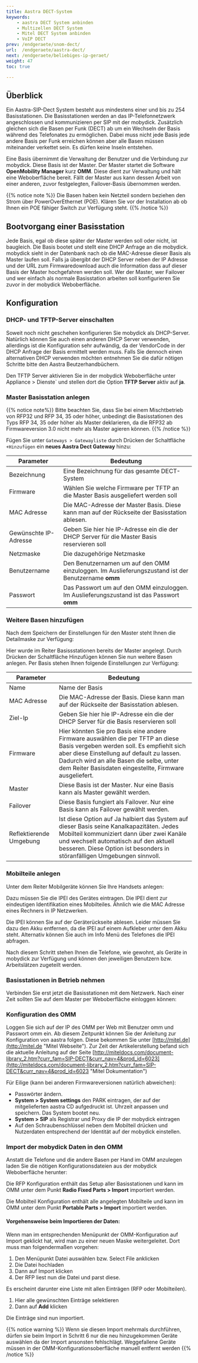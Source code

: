 ```yaml
---
title: Aastra DECT-System
keywords:
    - aastra DECT System anbinden
    - Multizellen DECT System
    - Mitel DECT System anbinden
    - VoIP DECT
prev: /endgeraete/snom-dect/
url:  /endgeraete/aastra-dect/
next: /endgeraete/beliebiges-ip-geraet/
weight: 47
toc: true

---
```


## Überblick

Ein Aastra-SIP-Dect System besteht aus mindestens einer und bis zu 254 Basisstationen. Die Basisstationen werden an das IP-Telefonnetzwerk angeschlossen und kommunizieren per SIP mit der mobydick. Zusätzlich gleichen sich die Basen per Funk (DECT) ab um ein Wechseln der Basis während des Telefonates zu ermöglichen. Dabei muss nicht jede Basis jede andere Basis per Funk erreichen können aber alle Basen müssen miteinander verkettet sein. Es dürfen keine Inseln entstehen.

Eine Basis übernimmt die Verwaltung der Benutzer und die Verbindung zur mobydick. Diese Basis ist der Master. Der Master startet die Software **OpenMobility Manager** kurz **OMM**. Diese dient zur Verwaltung und hält eine Weboberfläche bereit. Fällt der Master aus kann dessen Arbeit von einer anderen, zuvor festgelegten, Failover-Basis übernommen werden.

{{% notice note %}}
Die Basen haben kein Netzteil sondern beziehen den Strom über PowerOverEthernet (POE). Klären Sie vor der Installation ab ob Ihnen ein POE fähiger Switch zur Verfügung steht.
{{% /notice %}}

## Bootvorgang einer Basisstation

Jede Basis, egal ob diese später der Master werden soll oder nicht, ist baugleich. Die Basis bootet und stellt eine DHCP Anfrage an die mobydick. mobydick sieht in der Datenbank nach ob die MAC-Adresse dieser Basis als Master laufen soll. Falls ja übergibt der DHCP Server neben der IP Adresse und der URL zum Firmwaredownload auch die Information dass auf dieser Basis der Master hochgefahren werden soll. Wer der Master, wer Failover und wer einfach als normale Basisstation arbeiten soll konfigurieren Sie zuvor in der mobydick Weboberfläche.

## Konfiguration

### DHCP- und TFTP-Server einschalten

Soweit noch nicht geschehen konfigurieren Sie mobydick als DHCP-Server. Natürlich können Sie auch einen anderen DHCP Server verwenden, allerdings ist die Konfiguration sehr aufwändig, da der VendorCode in der DHCP Anfrage der Basis ermittelt werden muss. Falls Sie dennoch einen alternativen DHCP verwenden möchten entnehmen Sie die dafür nötigen Schritte bitte den Aastra Beutzerhandbüchern.

Den TFTP Server aktivieren Sie in der mobydick Weboberfläche unter Appliance > Dienste` und stellen dort die Option **TFTP Server** aktiv auf **ja**.

### Master Basisstation anlegen

{{% notice note%}}
Bitte beachten Sie, dass Sie bei einem Mischtbetrieb von RFP32 und RFP 34, 35 oder höher, unbedingt die Basisstationen des Typs RFP 34, 35 oder höher als Master deklarieren, da die RFP32 ab Firmwareversion 3.0 nicht mehr als Master agieren können.
{{% /notice %}}


Fügen Sie unter `Gateways > Gatewayliste` durch Drücken der Schaltfläche `+Hinzufügen` ein **neues Aastra Dect Gateway** hinzu:

|Parameter|Bedeutung|
|---------|---------|
|Bezeichnung|	Eine Bezeichnung für das gesamte DECT-System|
|Firmware|	Wählen Sie welche Firmware per TFTP an die Master Basis ausgeliefert werden soll|
|MAC Adresse|	Die MAC-Adresse der Master Basis. Diese kann man auf der Rückseite der Basisstation ablesen.|
|Gewünschte IP-Adresse|	Geben Sie hier hie IP-Adresse ein die der DHCP Server für die Master Basis reservieren soll
|Netzmaske|	Die dazugehörige Netzmaske|
|Benutzername|	Den Benutzernamen um auf den OMM einzuloggen. Im Auslieferungszustand ist der Benutzername **omm**|
|Passwort|	Das Passwort um auf den OMM einzuloggen. Im Auslieferungszustand ist das Passwort **omm**|

### Weitere Basen hinzufügen

Nach dem Speichern der Einstellungen für den Master steht Ihnen die Detailmaske zur Verfügung:

Hier wurde im Reiter Basissstationen bereits der Master angelegt. Durch Drücken der Schaltfläche Hinzufügen können Sie nun weitere Basen anlegen. Per Basis stehen Ihnen folgende Einstellungen zur Verfügung:

|Parameter|Bedeutung|
|---------|---------|
|Name|	Name der Basis|
|MAC Adresse|	Die MAC-Adresse der Basis. Diese kann man auf der Rückseite der Basisstation ablesen.|
|Ziel-Ip|	Geben Sie hier hie IP-Adresse ein die der DHCP Server für die Basis reservieren soll|
|Firmware|	Hier könnten Sie pro Basis eine andere Firmware auswählen die per TFTP an diese Basis vergeben werden soll. Es empfiehlt sich aber diese Einstellung auf default zu lassen. Dadurch wird an alle Basen die selbe, unter dem Reiter Basisdaten eingestellte, Firmware ausgeliefert.|
|Master|	Diese Basis ist der Master. Nur eine Basis kann als Master gewählt werden.|
|Failover|	Diese Basis fungiert als Failover. Nur eine Basis kann als Failover gewählt werden.|
|Reflektierende Umgebung|	Ist diese Option auf Ja halbiert das System auf dieser Basis seine Kanalkapazitäten. Jedes Mobilteil kommuniziert dann über zwei Kanäle und wechselt automatisch auf den aktuell besseren. Diese Option ist besonders in störanfälligen Umgebungen sinnvoll.|


### Mobilteile anlegen

Unter dem Reiter Mobilgeräte können Sie Ihre Handsets anlegen:

Dazu müssen Sie die IPEI des Gerätes eintragen. Die IPEI dient zur eindeutigen Identifikation eines Mobilteiles. Ähnlich wie die MAC Adresse eines Rechners in IP Netzwerken.

Die IPEI können Sie auf der Geräterückseite ablesen. Leider müssen Sie dazu den Akku entfernen, da die IPEI auf einem Aufkleber unter dem Akku steht. Alternativ können Sie auch im Info Menü des Telefones die IPEI abfragen.

Nach diesem Schritt stehen Ihnen die Telefone, wie gewohnt, als Geräte in mobydick zur Verfügung und können den jeweiligen Benutzern bzw. Arbeitslätzen zugeteilt werden.

### Basisstationen in Betrieb nehmen

Verbinden Sie erst jetzt die Basisstationen mit dem Netzwerk. Nach einer Zeit sollten Sie auf dem Master per Weboberfläche einloggen können:

### Konfiguration des OMM

Loggen Sie sich auf der IP des OMM per Web mit Benutzer omm und Passwort omm ein. Ab diesem Zeitpunkt können Sie der Anleitung zur Konfiguration von aastra folgen. Diese bekommen Sie unter [http://mitel.de](http://mitel.de "Mitel Webseite"). Zur Zeit der Artikelerstellung befand sich die aktuelle Anleitung auf der Seite [http://miteldocs.com/document-library_2.htm?curr_fam=SIP-DECT&curr_nav=4&prod_id=6023](http://miteldocs.com/document-library_2.htm?curr_fam=SIP-DECT&curr_nav=4&prod_id=6023 "Mitel Dokumentation")

Für Eilige (kann bei anderen Firmwareversionen natürlich abweichen):

* Passwörter ändern.
* **System > System settings** den PARK eintragen, der auf der mitgelieferten aastra CD aufgedruckt ist. Uhrzeit anpassen und speichern. Das System bootet neu.
* **System > SIP** als Registrar und Proxy die IP der mobydick eintragen
* Auf den Schraubenschlüssel neben dem Mobilteil drücken und Nutzerdaten entsprechend der Identität auf der mobydick einstellen.

### Import der mobydick Daten in den OMM

Anstatt die Telefone und die andere Basen per Hand im OMM anzulegen laden Sie die nötigen Konfigurationsdateien aus der mobydick Weboberfläche herunter:

Die RFP Konfiguration enthält das Setup aller Basisstationen und kann im OMM unter dem Punkt **Radio Fixed Parts > Import** importiert werden.

Die Mobilteil Konfiguration enthält alle angelegten Mobilteile und kann im OMM unter dem Punkt **Portable Parts > Import** importiert werden.

#### Vorgehensweise beim Importieren der Daten:

Wenn man im entsprechenden Menüpunkt der OMM-Konfiguration auf Import geklickt hat, wird man zu einer neuen Maske weitergeleitet. Dort muss man folgendermaßen vorgehen:

1. Den Menüpunkt Datei auswählen bzw. Select File anklicken
2. Die Datei hochladen
3. Dann auf Import klicken
4. Der RFP liest nun die Datei und parst diese.

Es erscheint darunter eine Liste mit allen Einträgen (RFP oder Mobilteilen).

1. Hier alle gewünschten Einträge selektieren
2. Dann auf **Add** klicken

Die Einträge sind nun importiert.

{{% notice warning %}}
Wenn sie diesen Import mehrmals durchführen, dürfen sie beim Import in Schritt 6 nur die neu  hinzugekommen Geräte auswählen da der Import ansonsten fehlschlägt. Weggefallene Geräte müssen in der OMM-Konfigurationsoberfläche manuell entfernt werden
{{% /notice %}}
